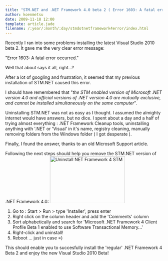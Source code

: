 ```yaml
---
title: "STM.NET and .NET Framework 4.0 beta 2 ( Error 1603: A fatal error occurred. )"
author: koenmetsu
date: 2009-11-18 12:00
template: article.jade
filename: /:year/:month/:day/stmdotnetframework4error/index.html
---
```


Recently I ran into some problems installing the latest Visual Studio 2010 beta 2. It gave me the very clear error message:

"Error 1603: A fatal error occurred."

Well that about says it all, right...?

After a lot of googling and frustration, it seemed that my previous installation of STM.NET caused this error.

I should have remembered that  "<em>the STM enabled version of Microsoft .NET version 4.0 and official versions of .NET
version 4.0 are mutually exclusive, and cannot be installed simultaneously on the same computer</em>".

Uninstalling STM.NET was not as easy as I thought. I assumed the almighty internet would have answers, but no dice. I spent  about a day and a half of trying almost everything : .NET Framework Cleanup tools, uninstalling anything with '.NET or 'Visual' in it's name, registry cleaning, manually removing folders from the Windows folder  ( I got desperate ).

Finally, I found the answer, thanks to an old Microsoft Support article.

Following the next steps should help you remove the STM.NET version of .NET Framework 4.0:
<a href="http://koenmetsu.files.wordpress.com/2009/11/uninstall-net-framework-4-stm.png"><img class="alignright size-medium wp-image-5" title="Uninstall NET Framework 4 STM" src="http://koenmetsu.files.wordpress.com/2009/11/uninstall-net-framework-4-stm.png?w=300" alt="Uninstall NET Framework 4 STM" width="240" height="150" /></a>
<ol>
	<li>Go to : Start &gt; Run &gt; type 'Installer', press enter</li>
	<li>Right click on the column header and add the 'Comments' column</li>
	<li>Sort alphabetically and search for 'Microsoft .NET Framework 4 Client Profile Beta 1 enabled to use Software Transactional Memory...'</li>
	<li>Right-click and uninstall!</li>
	<li>Reboot ... just in case =)</li>
</ol>
This should enable you to succesfully install the 'regular' .NET Framework 4 Beta 2 and enjoy the new Visual Studio 2010 Beta!
